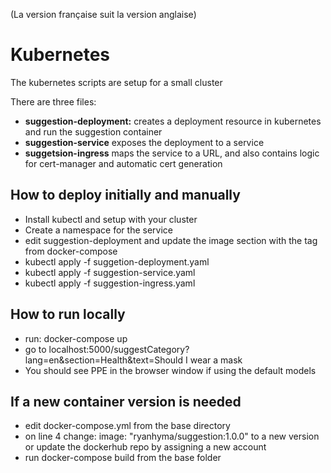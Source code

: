 (La version française suit la version anglaise)

# Kubernetes
The kubernetes scripts are setup for a small cluster

There are three files:
- **suggestion-deployment:** creates a deployment resource in kubernetes and run the suggestion container
- **suggestion-service** exposes the deployment to a service
- **suggetsion-ingress** maps the service to a URL, and also contains logic for cert-manager and automatic cert generation

## How to deploy initially and manually
- Install kubectl and setup with your cluster
- Create a namespace for the service
- edit suggestion-deployment and update the image section with the tag from docker-compose
- kubectl apply -f suggetion-deployment.yaml
- kubectl apply -f suggestion-service.yaml
- kubectl apply -f suggestion-ingress.yaml


## How to run locally
- run: docker-compose up
- go to localhost:5000/suggestCategory?lang=en&section=Health&text=Should I wear a mask
- You should see PPE in the browser window if using the default models

## If a new container version is needed
- edit docker-compose.yml from the base directory
- on line 4 change: image: "ryanhyma/suggestion:1.0.0" to a new version or update the dockerhub repo by assigning a new account
- run docker-compose build from the base folder


